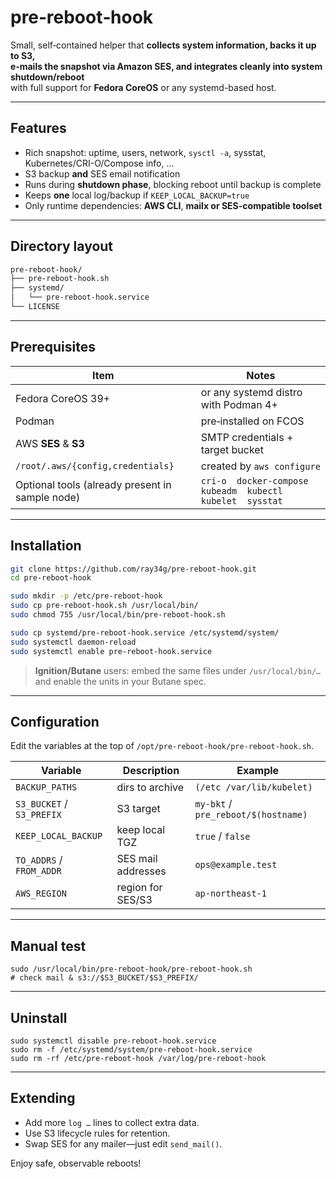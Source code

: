 # pre‑reboot‑hook

Small, self‑contained helper that **collects system information, backs it up to S3,  
e‑mails the snapshot via Amazon SES, and integrates cleanly into system shutdown/reboot**  
with full support for **Fedora CoreOS** or any systemd-based host.

---

## Features

* Rich snapshot: uptime, users, network, `sysctl -a`, sysstat, Kubernetes/CRI-O/Compose info, …
* S3 backup **and** SES email notification
* Runs during **shutdown phase**, blocking reboot until backup is complete
* Keeps **one** local log/backup if `KEEP_LOCAL_BACKUP=true`
* Only runtime dependencies: **AWS CLI**, **mailx or SES-compatible toolset**

---

## Directory layout

```bash
pre-reboot-hook/
├── pre-reboot-hook.sh
├── systemd/
│   └── pre-reboot-hook.service
└── LICENSE
```

---

## Prerequisites

| Item                                            | Notes                                                        |
| ----------------------------------------------- | ------------------------------------------------------------ |
| Fedora CoreOS 39+                               | or any systemd distro with Podman 4+                         |
| Podman                                          | pre‑installed on FCOS                                        |
| AWS **SES** & **S3**                            | SMTP credentials + target bucket                             |
| `/root/.aws/{config,credentials}`               | created by `aws configure`                                   |
| Optional tools (already present in sample node) | `cri-o  docker-compose  kubeadm  kubectl  kubelet  sysstat` |

---

## Installation

```bash
git clone https://github.com/ray34g/pre-reboot-hook.git
cd pre-reboot-hook

sudo mkdir -p /etc/pre-reboot-hook
sudo cp pre-reboot-hook.sh /usr/local/bin/
sudo chmod 755 /usr/local/bin/pre-reboot-hook.sh

sudo cp systemd/pre-reboot-hook.service /etc/systemd/system/
sudo systemctl daemon-reload
sudo systemctl enable pre-reboot-hook.service
```

> **Ignition/Butane** users: embed the same files under `/usr/local/bin/…` and enable the units in your Butane spec.

------

## Configuration

Edit the variables at the top of `/opt/pre-reboot-hook/pre-reboot-hook.sh`.

| Variable                  | Description        | Example                             |
| ------------------------- | ------------------ | ----------------------------------- |
| `BACKUP_PATHS`            | dirs to archive    | `(/etc /var/lib/kubelet)`           |
| `S3_BUCKET` / `S3_PREFIX` | S3 target          | `my-bkt` / `pre_reboot/$(hostname)` |
| `KEEP_LOCAL_BACKUP`       | keep local TGZ     | `true` / `false`                    |
| `TO_ADDRS` / `FROM_ADDR`  | SES mail addresses | `ops@example.test`                  |
| `AWS_REGION`              | region for SES/S3  | `ap-northeast-1`                    |

------

## Manual test

```
sudo /usr/local/bin/pre-reboot-hook/pre-reboot-hook.sh
# check mail & s3://$S3_BUCKET/$S3_PREFIX/
```

------

## Uninstall

```
sudo systemctl disable pre-reboot-hook.service
sudo rm -f /etc/systemd/system/pre-reboot-hook.service
sudo rm -rf /etc/pre-reboot-hook /var/log/pre-reboot-hook
```

------

## Extending

- Add more `log …` lines to collect extra data.
- Use S3 lifecycle rules for retention.
- Swap SES for any mailer—just edit `send_mail()`.

Enjoy safe, observable reboots!